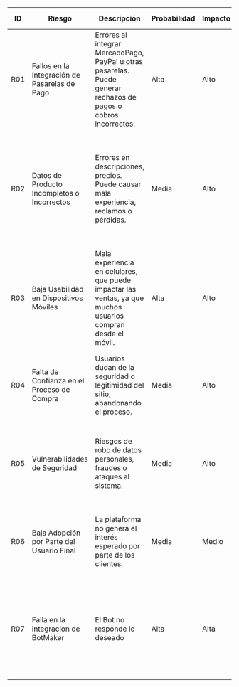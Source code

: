 | **ID** | **Riesgo** | **Descripción** | **Probabilidad** | **Impacto** | **Estrategia de Mitigación** | **Responsable** |
| --- | --- | --- | --- | --- | --- | --- |
| R01 | Fallos en la Integración de Pasarelas de Pago | Errores al integrar MercadoPago, PayPal u otras pasarelas. Puede generar rechazos de pagos o cobros incorrectos. | Alta | Alto | Pruebas tempranas y continuas. Uso de entornos sandbox. Validación de respuesta de la API. Documentación clara del flujo de pagos. | Backend |
| R02 | Datos de Producto Incompletos o Incorrectos | Errores en descripciones, precios. Puede causar mala experiencia, reclamos o pérdidas. | Media | Alto | Validación al cargar productos. Formularios con campos obligatorios y controles. Revisión periódica de catálogo. Auditoría automatizada de datos. | Administrador |
| R03 | Baja Usabilidad en Dispositivos Móviles | Mala experiencia en celulares, que puede impactar las ventas, ya que muchos usuarios compran desde el móvil. | Alta | Alto | Diseño responsive desde el inicio. Pruebas en múltiples dispositivos.  | Front-End |
| R04 | Falta de Confianza en el Proceso de Compra | Usuarios dudan de la seguridad o legitimidad del sitio, abandonando el proceso. | Media | Alto | Certificado SSL. Medios de pago reconocidos. Claridad en políticas de devolución y contacto. | MAPS (Marketing) |
| R05 | Vulnerabilidades de Seguridad | Riesgos de robo de datos personales, fraudes o ataques al sistema. | Media | Alto |  Revisión de código. Control de acceso por roles. Cifrado de datos sensibles. Uso de HTTPS y autenticación fuerte. | Back-End |
| R06 | Baja Adopción por Parte del Usuario Final | La plataforma no genera el interés esperado por parte de los clientes. | Media | Medio | Estrategia de marketing bien definida. Campañas de lanzamiento. Experiencia de usuario amigable. | MAPS (Marketing) |
| R07 | Falla en la integracion de BotMaker | El Bot no responde lo deseado | Alta | Alta | Antes de pasar a producción, hacer **pruebas de estrés** y **pruebas de error**: qué pasa si Botmaker tarda mucho, si no responde, si responde mal, etc. | MAPS Y Equipo de desarrollo |
